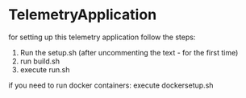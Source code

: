 # TelemetryApplication
for setting up this telemetry application follow the steps:
1. Run the setup.sh (after uncommenting the text - for the first time)
2. run build.sh 
3. execute run.sh

if you need to run docker containers:
execute dockersetup.sh 

